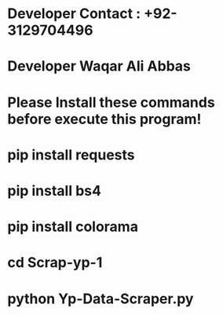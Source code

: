 # Developer Contact : +92-3129704496
# Developer Waqar Ali Abbas
# Please Install these commands before execute this program!
# pip install requests
# pip install bs4
# pip install colorama
# cd Scrap-yp-1
# python Yp-Data-Scraper.py
